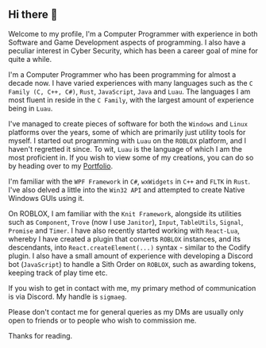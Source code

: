 ## Hi there 👋

Welcome to my profile, I'm a Computer Programmer with experience in both Software and Game Development aspects of programming. I also have a peculiar interest in Cyber Security, which has been a career goal of mine for quite a while.

I'm a Computer Programmer who has been programming for almost a decade now. I have varied experiences with many languages such as the `C Family (C, C++, C#)`, `Rust`, `JavaScript`, `Java` and `Luau`. The languages I am most fluent in reside in the `C Family`, with the largest amount of experience being in `Luau`.

I've managed to create pieces of software for both the `Windows` and `Linux` platforms over the years, some of which are primarily just utility tools for myself. I started out programming with `Luau` on the `ROBLOX` platform, and I haven't regretted it since. To wit, `Luau`
is the language of which I am the most proficient in.
If you wish to view some of my creations, you can do so by heading over to my [Portfolio](https://sigma-portfolio.carrd.co/#work).

I'm familiar with the `WPF Framework` in `C#`, `wxWidgets` in `C++` and `FLTK` in `Rust`. I've also delved a little into the `Win32 API` and attempted to create Native Windows GUIs using it.

On ROBLOX, I am familiar with the `Knit Framework`, alongside its utilities such as `Component`, `Trove` (now I use `Janitor`), `Input`, `TableUtils`, `Signal`, `Promise` and `Timer`. I have also recently started working with `React-Lua`, whereby I have created a plugin that converts `ROBLOX` instances, and its descendants, into `React.createElement(...)` syntax - similar to the Codify plugin. I also have a small amount of experience with developing a Discord bot (`JavaScript`) to handle a Sith Order on `ROBLOX`, such as awarding tokens, keeping track of play time etc.

If you wish to get in contact with me, my primary method of communication is via Discord. My handle is `sigmaeg`.

Please don't contact me for general queries as my DMs are usually only open to friends or to people who wish to commission me.

Thanks for reading.
